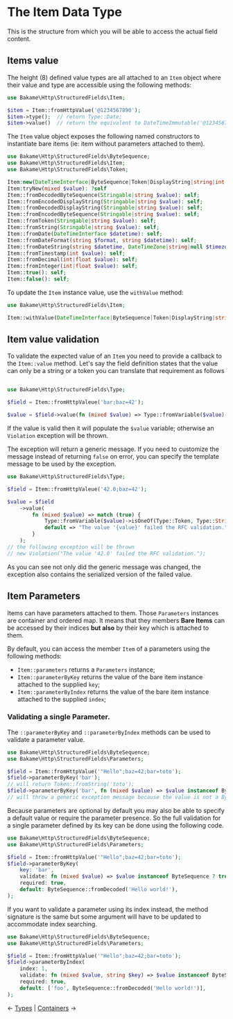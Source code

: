 # The Item Data Type

This is the structure from which you will be able to access the actual field content.

## Items value

The height (8) defined value types are all attached to an `Item` object where their value and
type are accessible using the following methods:

```php
use Bakame\Http\StructuredFields\Item;

$item = Item::fromHttpValue('@1234567890');
$item->type();  // return Type::Date;
$item->value()  // return the equivalent to DateTimeImmutable('@1234567890');
```

The `Item` value object exposes the following named constructors to instantiate
bare items (ie: item without parameters attached to them).

```php
use Bakame\Http\StructuredFields\ByteSequence;
use Bakame\Http\StructuredFields\Item;
use Bakame\Http\StructuredFields\Token;

Item:new(DateTimeInterface|ByteSequence|Token|DisplayString|string|int|array|float|bool $value): self
Item:tryNew(mixed $value): ?self
Item::fromDecodedByteSequence(Stringable|string $value): self;
Item::fromEncodedDisplayString(Stringable|string $value): self;
Item::fromDecodedDisplayString(Stringable|string $value): self;
Item::fromEncodedByteSequence(Stringable|string $value): self;
Item::fromToken(Stringable|string $value): self;
Item::fromString(Stringable|string $value): self;
Item::fromDate(DateTimeInterface $datetime): self;
Item::fromDateFormat(string $format, string $datetime): self;
Item::fromDateString(string $datetime, DateTimeZone|string|null $timezone = null): self;
Item::fromTimestamp(int $value): self;
Item::fromDecimal(int|float $value): self;
Item::fromInteger(int|float $value): self;
Item::true(): self;
Item::false(): self;
```

To update the `Item` instance value, use the `withValue` method:

```php
use Bakame\Http\StructuredFields\Item;

Item::withValue(DateTimeInterface|ByteSequence|Token|DisplayString|string|int|float|bool $value): static
```

## Item value validation

To validate the expected value of an `Item` you need to provide a callback to the `Item::value` method.
Let's say the field definition states that the value can only be a string or a token you can
translate that requirement as follows

```php

use Bakame\Http\StructuredFields\Type;

$field = Item::fromHttpValeue('bar;baz=42');

$value = $field->value(fn (mixed $value) => Type::fromVariable($value)->isOneOf(Type::Token, Type::String));
```

If the value is valid then it will populate the `$value` variable; otherwise an `Violation` exception will be thrown.

The exception will return a generic message. If you need to customize the message instead of returning `false` on
error, you can specify the template message to be used by the exception.

```php
use Bakame\Http\StructuredFields\Type;

$field = Item::fromHttpValeue('42.0;baz=42');

$value = $field
    ->value(
        fn (mixed $value) => match (true) {
            Type::fromVariable($value)->isOneOf(Type::Token, Type::String) => true,
            default => "The value '{value}' failed the RFC validation."
        }
    );
// the following exception will be thrown
// new Violation("The value '42.0' failed the RFC validation.");
```

As you can see not only did the generic message was changed, the exception also contains the serialized version
of the failed value.

## Item Parameters

Items can have parameters attached to them. Those `Parameters` instances are container and ordered map. It means
that they members **Bare Items** can be accessed by their indices **but also** by their key which is attached to them.

By default, you can access the member `Item` of a parameters using the following methods:

- `Item::parameters` returns a `Parameters` instance;
- `Item::parameterByKey` returns the value of the bare item instance attached to the supplied `key`;
- `Item::parameterByIndex` returns the value of the bare item instance attached to the supplied `index`;


### Validating a single Parameter.

The `::parameterByKey` and `::parameterByIndex` methods can be used to validate a parameter value.

```php
use Bakame\Http\StructuredFields\ByteSequence;
use Bakame\Http\StructuredFields\Parameters;

$field = Item::fromHttpValue('"Hello";baz=42;bar=toto');
$field->parameterByKey('bar'); 
// will return Token::fromString('toto');
$field->parameterByKey('bar', fn (mixed $value) => $value instanceof ByteSequence));
// will throw a generic exception message because the value is not a ByteSequence
```

Because parameters are optional by default you may also be able to specify a default value
or require the parameter presence. So the full validation for a single parameter defined by
its key can be done using the following code.

```php
use Bakame\Http\StructuredFields\ByteSequence;
use Bakame\Http\StructuredFields\Parameters;

$field = Item::fromHttpValue('"Hello";baz=42;bar=toto');
$field->parameterByKey(
    key: 'bar', 
    validate: fn (mixed $value) => $value instanceof ByteSequence ? true : "The '{key}' parameter '{value}' is invalid",
    required: true,
    default: ByteSequence::fromDecoded('Hello world!'),
);
```

If you want to validate a parameter using its index instead, the method signature is the same but some
argument will have to be updated to accommodate index searching.

```php
use Bakame\Http\StructuredFields\ByteSequence;
use Bakame\Http\StructuredFields\Parameters;

$field = Item::fromHttpValue('"Hello";baz=42;bar=toto');
$field->parameterByIndex(
    index: 1, 
    validate: fn (mixed $value, string $key) => $value instanceof ByteSequence ? true : "The  parameter '{key}' @t '{index}' whose value is '{value}' is invalid",
    required: true,
    default: ['foo', ByteSequence::fromDecoded('Hello world!')],
);
```

&larr; [Types](03-value-types.md)  |  [Containers](05-containers.md) &rarr;
